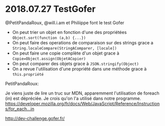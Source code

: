 # 2018.07.27 TestGofer

@PetitPandaRoux, @will.i.am et Philiippe font le test Gofer

* On peut trier un objet en fonction d'une des propriétées `Object.sort(function (a,b) {...})`
* On peut faire des operations de comparaison sur des strings grace a `String.localeCompare(StringAComparer, [locale])`
* On peut faire une copie complète d'un objet grace à `Copie=Object.assign(ObjetACopier)`
* On peut comparer des objets grace à `JSON.stringify(Object)`
* On a revue l'utilisation d'une propriété dans une méthode grace à `this.propriété`

PetitPandaRoux:

Je viens juste de lire un truc sur MDN, apparemment l'utilisation de foreach (in) est dépréciée.
Je crois qu'on l'a utilisé dans notre programme.
https://developer.mozilla.org/fr/docs/Web/JavaScript/Reference/Instructions/for_each...in


http://dev-challenge.gofer.fr/
